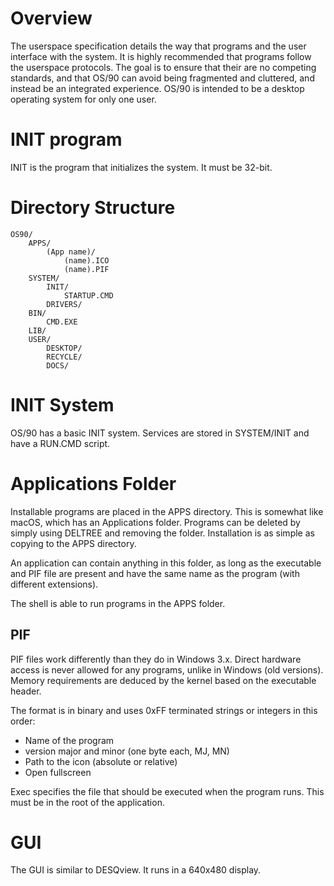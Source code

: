 # Overview

The userspace specification details the way that programs and the user interface with the system. It is highly recommended that programs follow the userspace protocols. The goal is to ensure that their are no competing standards, and that OS/90 can avoid being fragmented and cluttered, and instead be an integrated experience. OS/90 is intended to be a desktop operating system for only one user.

# INIT program

INIT is the program that initializes the system. It must be 32-bit.

#

# Directory Structure

```
OS90/
    APPS/
        (App name)/
            (name).ICO
            (name).PIF
    SYSTEM/
        INIT/
            STARTUP.CMD
        DRIVERS/
    BIN/
        CMD.EXE
    LIB/
    USER/
        DESKTOP/
        RECYCLE/
        DOCS/
```

# INIT System

OS/90 has a basic INIT system. Services are stored in SYSTEM/INIT and have a RUN.CMD script.

# Applications Folder

Installable programs are placed in the APPS directory. This is somewhat like macOS, which has an Applications folder. Programs can be deleted by simply using DELTREE and removing the folder. Installation is as simple as copying to the APPS directory.

An application can contain anything in this folder, as long as the executable and PIF file are present and have the same name as the program (with different extensions).

The shell is able to run programs in the APPS folder.

## PIF

PIF files work differently than they do in Windows 3.x. Direct hardware access is never allowed for any programs, unlike in Windows (old versions). Memory requirements are deduced by the kernel based on the executable header.

The format is in binary and uses 0xFF terminated strings or integers in this order:
* Name of the program
* version major and minor (one byte each, MJ, MN)
* Path to the icon (absolute or relative)
* Open fullscreen

Exec specifies the file that should be executed when the program runs. This must be in the root of the application.

# GUI

The GUI is similar to DESQview. It runs in a 640x480 display.
